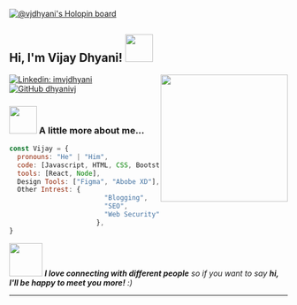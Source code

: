 [![@vjdhyani's Holopin board](https://holopin.me/vjdhyani)](https://holopin.io/@vjdhyani)

<h2> Hi, I'm Vijay Dhyani! <img src="https://media.giphy.com/media/mGcNjsfWAjY5AEZNw6/giphy.gif" width="50"></h2>
<img align='right' src="https://media.giphy.com/media/3oz8xQ6746bq8fjBBu/giphy.gif" width="230">


[![Linkedin: imvjdhyani](https://img.shields.io/badge/-imvjdhyani-blue?style=flat-square&logo=Linkedin&logoColor=white&link=https://www.linkedin.com/in/imvjdhyani/)](https://www.linkedin.com/in/imvjdhyani/)
[![GitHub dhyanivj](https://img.shields.io/github/followers/imvjdhyani?label=follow&style=social)](https://github.com/dhyanivj)


### <img src="https://media.giphy.com/media/VgCDAzcKvsR6OM0uWg/giphy.gif" width="50"> A little more about me...  

```javascript
const Vijay = {
  pronouns: "He" | "Him",
  code: [Javascript, HTML, CSS, Bootstrap , Materilize CSS],
  tools: [React, Node],
  Design Tools: ["Figma", "Abobe XD"],
  Other Intrest: {
                        "Blogging",
                        "SEO",
                        "Web Security"
                      },
}
```

<img src="https://media.giphy.com/media/LnQjpWaON8nhr21vNW/giphy.gif" width="60"> <em><b>I love connecting with different people</b> so if you want to say <b>hi, I'll be happy to meet you more!</b> :)</em>

---
